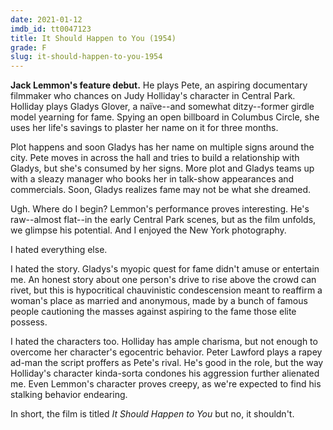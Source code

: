 ```yaml
---
date: 2021-01-12
imdb_id: tt0047123
title: It Should Happen to You (1954)
grade: F
slug: it-should-happen-to-you-1954
---
```


**Jack Lemmon's feature debut.** He plays Pete, an aspiring documentary filmmaker who chances on Judy Holliday's character in Central Park. Holliday plays Gladys Glover, a naïve--and somewhat ditzy--former girdle model yearning for fame. Spying an open billboard in Columbus Circle, she uses her life's savings to plaster her name on it for three months.

<!-- end -->

Plot happens and soon Gladys has her name on multiple signs around the city. Pete moves in across the hall and tries to build a relationship with Gladys, but she's consumed by her signs. More plot and Gladys teams up with a sleazy manager who books her in talk-show appearances and commercials. Soon, Gladys realizes fame may not be what she dreamed.

Ugh. Where do I begin? Lemmon's performance proves interesting. He's raw--almost flat--in the early Central Park scenes, but as the film unfolds, we glimpse his potential. And I enjoyed the New York photography.

I hated everything else.

I hated the story. Gladys's myopic quest for fame didn't amuse or entertain me. An honest story about one person's drive to rise above the crowd can rivet, but this is hypocritical chauvinistic condescension meant to reaffirm a woman's place as married and anonymous, made by a bunch of famous people cautioning the masses against aspiring to the fame those elite possess.

I hated the characters too. Holliday has ample charisma, but not enough to overcome her character's egocentric behavior. Peter Lawford plays a rapey ad-man the script proffers as Pete's rival. He's good in the role, but the way Holliday's character kinda-sorta condones his aggression further alienated me. Even Lemmon's character proves creepy, as we're expected to find his stalking behavior endearing.

In short, the film is titled _It Should Happen to You_ but no, it shouldn't.
